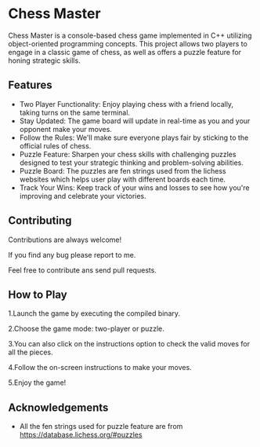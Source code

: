 
# Chess Master

Chess Master is a console-based chess game implemented in C++ utilizing object-oriented programming concepts. This project allows two players to engage in a classic game of chess, as well as offers a puzzle feature for honing strategic skills.


## Features

- Two Player Functionality: Enjoy playing chess with a friend locally, taking turns on the same terminal.
- Stay Updated: The game board will update in real-time as you and your opponent make your moves.
- Follow the Rules: We'll make sure everyone plays fair by sticking to the official rules of chess.
- Puzzle Feature: Sharpen your chess skills with challenging puzzles designed to test your strategic thinking and problem-solving abilities.
- Puzzle Board: The puzzles are fen strings used from the lichess websites which helps user play with different boards each time.
- Track Your Wins: Keep track of your wins and losses to see how you're improving and celebrate your victories.


## Contributing

Contributions are always welcome!

If you find any bug please report to me.

Feel free to contribute ans send pull requests.


## How to Play

1.Launch the game by executing the compiled binary.

2.Choose the game mode: two-player or puzzle.

3.You can also click on the instructions option to check the valid moves for all the pieces.

4.Follow the on-screen instructions to make your moves.

5.Enjoy the game!
## Acknowledgements

 - All the fen strings used for puzzle feature are from https://database.lichess.org/#puzzles
 


